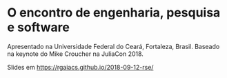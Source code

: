 # O encontro de engenharia, pesquisa e software

Apresentado na Universidade Federal do Ceará, Fortaleza, Brasil. Baseado na keynote do Mike Croucher na JuliaCon 2018.

Slides em https://rgaiacs.github.io/2018-09-12-rse/
